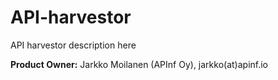 # API-harvestor
API harvestor description here

**Product Owner:** Jarkko Moilanen (APInf Oy), jarkko(at)apinf.io 

